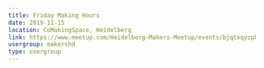 ```yaml
---
title: Friday Making Hours
date: 2019-11-15
location: CoMakingSpace, Heidelberg
link: https://www.meetup.com/Heidelberg-Makers-Meetup/events/bjqtxqyzpbtb/
usergroup: makershd
type: usergroup
---
```


